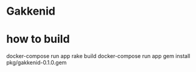 # Gakkenid

# how to build
docker-compose run app rake build
docker-compose run app gem install pkg/gakkenid-0.1.0.gem
